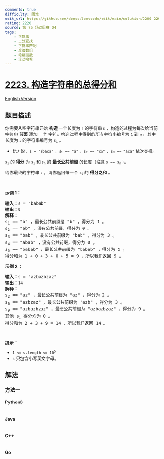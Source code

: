 ```yaml
---
comments: true
difficulty: 困难
edit_url: https://github.com/doocs/leetcode/edit/main/solution/2200-2299/2223.Sum%20of%20Scores%20of%20Built%20Strings/README.md
rating: 2220
source: 第 75 场双周赛 Q4
tags:
    - 字符串
    - 二分查找
    - 字符串匹配
    - 后缀数组
    - 哈希函数
    - 滚动哈希
---
```


<!-- problem:start -->

# [2223. 构造字符串的总得分和](https://leetcode.cn/problems/sum-of-scores-of-built-strings)

[English Version](/solution/2200-2299/2223.Sum%20of%20Scores%20of%20Built%20Strings/README_EN.md)

## 题目描述

<!-- description:start -->

<p>你需要从空字符串开始&nbsp;<strong>构造</strong> 一个长度为 <code>n</code>&nbsp;的字符串 <code>s</code>&nbsp;，构造的过程为每次给当前字符串 <strong>前面</strong>&nbsp;添加 <strong>一个</strong> 字符。构造过程中得到的所有字符串编号为 <code>1</code>&nbsp;到 <code>n</code>&nbsp;，其中长度为 <code>i</code>&nbsp;的字符串编号为 <code>s<sub>i</sub></code>&nbsp;。</p>

<ul>
	<li>比方说，<code>s = "abaca"</code>&nbsp;，<code>s<sub>1</sub> == "a"</code>&nbsp;，<code>s<sub>2</sub> == "ca"</code>&nbsp;，<code>s<sub>3</sub> == "aca"</code>&nbsp;依次类推。</li>
</ul>

<p><code>s<sub>i</sub></code>&nbsp;的 <strong>得分</strong>&nbsp;为&nbsp;<code>s<sub>i</sub></code> 和&nbsp;<code>s<sub>n</sub></code>&nbsp;的 <strong>最长公共前缀</strong> 的长度（注意&nbsp;<code>s == s<sub>n</sub></code>&nbsp;）。</p>

<p>给你最终的字符串&nbsp;<code>s</code>&nbsp;，请你返回每一个<em>&nbsp;</em><code>s<sub>i</sub></code>&nbsp;的&nbsp;<strong>得分之和</strong>&nbsp;。</p>

<p>&nbsp;</p>

<p><strong>示例 1：</strong></p>

<pre>
<b>输入：</b>s = "babab"
<b>输出：</b>9
<b>解释：</b>
s<sub>1</sub> == "b" ，最长公共前缀是 "b" ，得分为 1 。
s<sub>2</sub> == "ab" ，没有公共前缀，得分为 0 。
s<sub>3</sub> == "bab" ，最长公共前缀为 "bab" ，得分为 3 。
s<sub>4</sub> == "abab" ，没有公共前缀，得分为 0 。
s<sub>5</sub> == "babab" ，最长公共前缀为 "babab" ，得分为 5 。
得分和为 1 + 0 + 3 + 0 + 5 = 9 ，所以我们返回 9 。</pre>

<p><strong>示例 2 ：</strong></p>

<pre>
<b>输入：</b>s = "azbazbzaz"
<b>输出：</b>14
<b>解释：</b>
s<sub>2</sub> == "az" ，最长公共前缀为 "az" ，得分为 2 。
s<sub>6</sub> == "azbzaz" ，最长公共前缀为 "azb" ，得分为 3 。
s<sub>9</sub> == "azbazbzaz" ，最长公共前缀为 "azbazbzaz" ，得分为 9 。
其他 s<sub>i</sub> 得分均为 0 。
得分和为 2 + 3 + 9 = 14 ，所以我们返回 14 。
</pre>

<p>&nbsp;</p>

<p><strong>提示：</strong></p>

<ul>
	<li><code>1 &lt;= s.length &lt;= 10<sup>5</sup></code></li>
	<li><code>s</code>&nbsp;只包含小写英文字母。</li>
</ul>

<!-- description:end -->

## 解法

<!-- solution:start -->

### 方法一

<!-- tabs:start -->

#### Python3

```python

```

#### Java

```java

```

#### C++

```cpp

```

#### Go

```go

```

<!-- tabs:end -->

<!-- solution:end -->

<!-- problem:end -->
